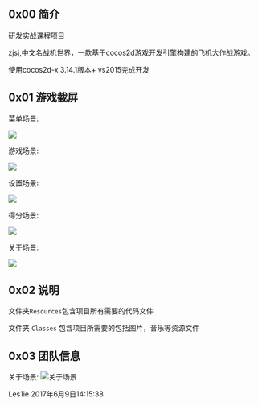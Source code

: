 ## 0x00 简介
研发实战课程项目

zjsj,中文名战机世界，一款基于cocos2d游戏开发引擎构建的飞机大作战游戏。

使用cocos2d-x 3.14.1版本+ vs2015完成开发

## 0x01 游戏截屏
菜单场景:

![](screenshot/menuScene.png)

游戏场景:

![](screenshot/gameScene.png)

设置场景:

![](screenshot/settingScene.png)

得分场景:

![](screenshot/scoreScene.png)

关于场景:

![](screenshot/aboutScene.png)




## 0x02 说明
文件夹`Resources`包含项目所有需要的代码文件

文件夹 `Classes` 包含项目所需要的包括图片，音乐等资源文件

## 0x03 团队信息
关于场景:
![关于场景](screenshot/aboutScene.png)



Les1ie
2017年6月9日14:15:38

